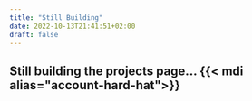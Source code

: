 ```yaml
---
title: "Still Building"
date: 2022-10-13T21:41:51+02:00
draft: false
---
```

## Still building the projects page... {{< mdi alias="account-hard-hat">}}
